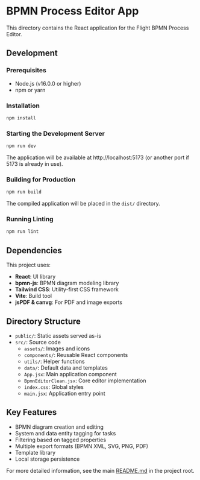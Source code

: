 # BPMN Process Editor App

This directory contains the React application for the Flight BPMN Process Editor.

## Development

### Prerequisites

- Node.js (v16.0.0 or higher)
- npm or yarn

### Installation

```bash
npm install
```

### Starting the Development Server

```bash
npm run dev
```

The application will be available at http://localhost:5173 (or another port if 5173 is already in use).

### Building for Production

```bash
npm run build
```

The compiled application will be placed in the `dist/` directory.

### Running Linting

```bash
npm run lint
```

## Dependencies

This project uses:

- **React**: UI library
- **bpmn-js**: BPMN diagram modeling library
- **Tailwind CSS**: Utility-first CSS framework
- **Vite**: Build tool
- **jsPDF & canvg**: For PDF and image exports

## Directory Structure

- `public/`: Static assets served as-is
- `src/`: Source code
  - `assets/`: Images and icons
  - `components/`: Reusable React components
  - `utils/`: Helper functions
  - `data/`: Default data and templates
  - `App.jsx`: Main application component
  - `BpmnEditorClean.jsx`: Core editor implementation
  - `index.css`: Global styles
  - `main.jsx`: Application entry point

## Key Features

- BPMN diagram creation and editing
- System and data entity tagging for tasks
- Filtering based on tagged properties
- Multiple export formats (BPMN XML, SVG, PNG, PDF)
- Template library
- Local storage persistence

For more detailed information, see the main [README.md](../README.md) in the project root.
